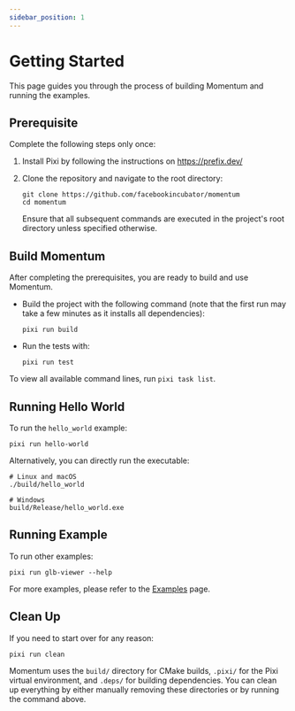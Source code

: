 ```yaml
---
sidebar_position: 1
---
```


# Getting Started

This page guides you through the process of building Momentum and running the examples.

## Prerequisite

Complete the following steps only once:

1. Install Pixi by following the instructions on https://prefix.dev/

1. Clone the repository and navigate to the root directory:

   ```
   git clone https://github.com/facebookincubator/momentum
   cd momentum
   ```

   Ensure that all subsequent commands are executed in the project's root directory unless specified otherwise.

## Build Momentum

After completing the prerequisites, you are ready to build and use Momentum.

- Build the project with the following command (note that the first run may take a few minutes as it installs all dependencies):

  ```
  pixi run build
  ```

- Run the tests with:

  ```
  pixi run test
  ```

To view all available command lines, run `pixi task list`.

## Running Hello World

To run the `hello_world` example:

```
pixi run hello-world
```

Alternatively, you can directly run the executable:

```
# Linux and macOS
./build/hello_world

# Windows
build/Release/hello_world.exe
```

## Running Example

To run other examples:

```
pixi run glb-viewer --help
```

For more examples, please refer to the [Examples](../examples/viewers) page.

## Clean Up

If you need to start over for any reason:

```
pixi run clean
```

Momentum uses the `build/` directory for CMake builds, `.pixi/` for the Pixi virtual environment, and `.deps/` for building dependencies. You can clean up everything by either manually removing these directories or by running the command above.
